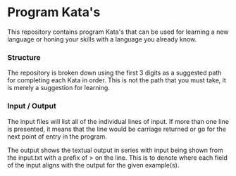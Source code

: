 # Program Kata's

This repository contains program Kata's that can be used for learning a new language or honing your skills with a language you already know.

### Structure

The repository is broken down using the first 3 digits as a suggested path for completing each Kata in order. This is not the path that you must take, it is merely a suggestion for learning.

### Input / Output

The input files will list all of the individual lines of input. If more than one line is presented, it means that the line would be carriage returned or go for the next point of entry in the program.

The output shows the textual output in series with input being shown from the input.txt with a prefix of > on the line. This is to denote where each field of the input aligns with the output for the given example(s).
